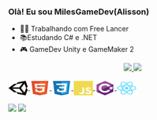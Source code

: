 ### Olà! Eu sou MilesGameDev(Alisson)

- 👨‍💻 Trabalhando com Free Lancer
- 📚Estudando C# e .NET
- 🎮 GameDev Unity e GameMaker 2
<div align="center">
  <a href="https://github.com/MilesGamedev">
  <img height="180em" src="https://github-readme-stats.vercel.app/api?username=MilesGamedev&show_icons=true&theme=tokyonight&include_all_commits=true&count_private=true"/>
  <img height="180em" src="https://github-readme-stats.vercel.app/api/top-langs/?username=MilesGamedev&layout=compact&langs_count=7&theme=tokyonight"/>
</div>


 <div style="display: inline_block"><br>
   
  <img align="center"  height="30" width="40" src="https://raw.githubusercontent.com/devicons/devicon/master/icons/unity/unity-original.svg"/>
  <img align="center"  height="30" width="40" src="https://raw.githubusercontent.com/devicons/devicon/master/icons/html5/html5-original.svg">
  <img align="center"  height="30" width="40" src="https://raw.githubusercontent.com/devicons/devicon/master/icons/css3/css3-original.svg">
  <img align="center" height="30" width="40" src="https://raw.githubusercontent.com/devicons/devicon/master/icons/javascript/javascript-plain.svg">
  <img align="center"  height="30" width="40" src="https://raw.githubusercontent.com/devicons/devicon/master/icons/csharp/csharp-original.svg">
  <img align="center"  height="30" width="40" src="https://raw.githubusercontent.com/devicons/devicon/master/icons/react/react-original.svg">
</div>
  <br>
  <div> 
  <a href = "mailto:alissonmb1445@gmail.com"><img src="https://img.shields.io/badge/-Gmail-%23333?style=for-the-badge&logo=gmail&logoColor=white" target="_blank"></a>
  <a href="https://www.linkedin.com/in/alisson-marques-benedicto-da-silva-799765212" target="_blank"><img src="https://img.shields.io/badge/-LinkedIn-%230077B5?style=for-the-badge&logo=linkedin&logoColor=white" target="_blank"></a> 
  
